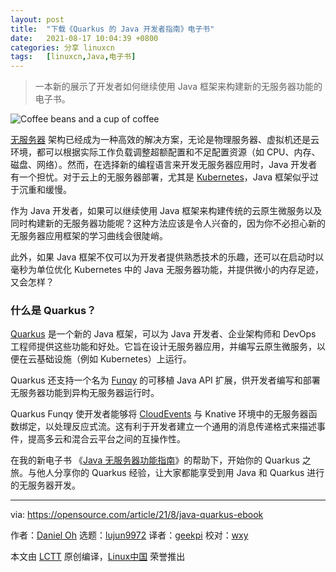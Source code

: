 ```yaml
---
layout: post
title:	"下载《Quarkus 的 Java 开发者指南》电子书"
date:	2021-08-17 10:04:39 +0800 
categories:	分享 linuxcn 
tags:	[linuxcn,Java,电子书]
---
```




> 
> 一本新的展示了开发者如何继续使用 Java 框架来构建新的无服务器功能的电子书。
> 
> 
> 


![](/Asserts/Images//attachment/album/202108/17/100432yslvlw6s2d462w41.jpg "Coffee beans and a cup of coffee")


[无服务器](https://opensource.com/article/21/1/devapps-strategies) 架构已经成为一种高效的解决方案，无论是物理服务器、虚拟机还是云环境，都可以根据实际工作负载调整超额配置和不足配置资源（如 CPU、内存、磁盘、网络）。然而，在选择新的编程语言来开发无服务器应用时，Java 开发者有一个担忧。对于云上的无服务器部署，尤其是 [Kubernetes](https://opensource.com/article/19/6/reasons-kubernetes)，Java 框架似乎过于沉重和缓慢。


作为 Java 开发者，如果可以继续使用 Java 框架来构建传统的云原生微服务以及同时构建新的无服务器功能呢？这种方法应该是令人兴奋的，因为你不必担心新的无服务器应用框架的学习曲线会很陡峭。


此外，如果 Java 框架不仅可以为开发者提供熟悉技术的乐趣，还可以在启动时以毫秒为单位优化 Kubernetes 中的 Java 无服务器功能，并提供微小的内存足迹，又会怎样？


### 什么是 Quarkus？


[Quarkus](https://quarkus.io/) 是一个新的 Java 框架，可以为 Java 开发者、企业架构师和 DevOps 工程师提供这些功能和好处。它旨在设计无服务器应用，并编写云原生微服务，以便在云基础设施（例如 Kubernetes）上运行。


Quarkus 还支持一个名为 [Funqy](https://quarkus.io/guides/funqy) 的可移植 Java API 扩展，供开发者编写和部署无服务器功能到异构无服务器运行时。


Quarkus Funqy 使开发者能够将 [CloudEvents](https://cloudevents.io/) 与 Knative 环境中的无服务器函数绑定，以处理反应式流。这有利于开发者建立一个通用的消息传递格式来描述事件，提高多云和混合云平台之间的互操作性。


在我的新电子书 《[Java 无服务器功能指南](https://opensource.com/downloads/java-serverless-ebook)》的帮助下，开始你的 Quarkus 之旅。与他人分享你的 Quarkus 经验，让大家都能享受到用 Java 和 Quarkus 进行的无服务器开发。




---


via: <https://opensource.com/article/21/8/java-quarkus-ebook>


作者：[Daniel Oh](https://opensource.com/users/daniel-oh) 选题：[lujun9972](https://github.com/lujun9972) 译者：[geekpi](https://github.com/geekpi) 校对：[wxy](https://github.com/wxy)


本文由 [LCTT](https://github.com/LCTT/TranslateProject) 原创编译，[Linux中国](https://linux.cn/) 荣誉推出
